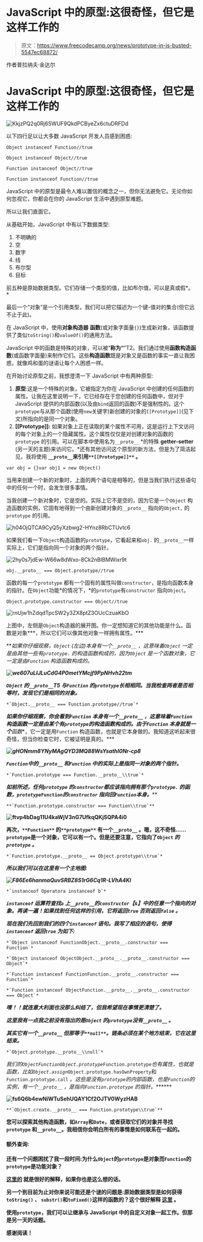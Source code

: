 # JavaScript 中的原型:这很奇怪，但它是这样工作的

> 原文：<https://www.freecodecamp.org/news/prototype-in-js-busted-5547ec68872/>

作者普拉纳夫·金达尔

# JavaScript 中的原型:这很奇怪，但它是这样工作的

![KkjzPQ2q0Rj6SWUF9QkdPCByeZx6ctuDRFDd](img/75c78eb8862729124ea31f6a9c0e9c52.png)

以下四行足以让大多数 JavaScript 开发人员感到困惑:

```
Object instanceof Function//true
```

```
Object instanceof Object//true
```

```
Function instanceof Object//true
```

```
Function instanceof Function//true
```

JavaScript 中的原型是最令人难以置信的概念之一，但你无法避免它。无论你如何忽视它，你都会在你的 JavaScript 生活中遇到原型难题。

所以让我们直面它。

从基础开始，JavaScript 中有以下数据类型:

1.  不明确的
2.  空
3.  数字
4.  线
5.  布尔型
6.  目标

前五种是原始数据类型。它们存储一个类型的值，比如布尔值，可以是真或假*。*

最后一个“对象”是一个引用类型，我们可以把它描述为一个键-值对的集合(但它远不止于此)。

在 JavaScript 中，使用**对象构造器** **函数**(或对象字面量`{}`)生成新对象，该函数提供了类似`toString()`和`valueOf()`的通用方法。

JavaScript 中的函数是特殊的对象，可以被“**称为“**”T2。我们通过使用**函数构造函数**(或函数字面量)来制作它们。这些**构造函数**既是对象又是函数的事实一直让我困惑，就像鸡和蛋的谜语让每个人困惑一样。

在开始讨论原型之前，我想澄清一下 JavaScript 中有两种原型:

1.  **原型**:这是一个特殊的对象，它被指定为你在 JavaScript 中创建的任何函数的属性。让我在这里说明一下，它已经存在于您创建的任何函数中，但对于 JavaScript 提供的内部函数(以及由`bind`返回的函数)不是强制性的。这个`prototype`与从那个函数(使用`new`关键字)新创建的对象的`[[Prototype]]`(见下文)所指向的是同一个对象。
2.  **[[Prototype]]:** 如果对象上正在读取的某个属性不可用，这是运行上下文访问的每个对象上的一个隐藏属性。这个属性仅仅是对创建对象的函数的`prototype` 的引用。可以在脚本中使用名为`__proto__` *的特殊 **getter-setter** (另一天的主题)来访问它。*还有其他访问这个原型的新方法，但是为了简洁起见，我将使用 **`__proto__`来引用`**[[Prototype]]**` 。**

```
var obj = {}var obj1 = new Object()
```

当用来创建一个新的对象时，上面的两个语句是相等的，但是当我们执行这些语句中的任何一个时，会发生很多事情。

当我创建一个新对象时，它是空的。实际上它不是空的，因为它是一个`Object` 构造函数的实例，它固有地得到一个由新创建对象的`__proto__` 指向的`Object,` 的`prototype` 的引用。

![h04OjQTCA9CyQ5yXzbwg2-HYnz8RbCTUvtc6](img/573cfa114aaa167ad81a1a535d3fe02f.png)

如果我们看一下`Object`构造函数的`prototype`，它看起来和`obj.` 的`__proto__`一样实际上，它们是指向同一个对象的两个指针。

![2hy0s7jdEw-W66w8dWxo-8Ck2nBIBMWixr9t](img/6eddaad06cef23924cf617c6f17c26f0.png)

```
obj.__proto__ === Object.prototype//true
```

函数的每一个`prototype` 都有一个固有的属性叫做`constructor`，是指向函数本身的指针。在`Object`功能*的情况下，*的`prototype`有`constructor` 指向`Object`。

```
Object.prototype.constructor === Object//true
```

![rnUjw1hZdqdTpcSW2y3ZX8ptZ3OUcCzuaKbO](img/bcbd88b21e836bcaf5403bb8ceb9df25.png)

上图中，左侧是`Object`构造器的展开图。你一定想知道它的其他功能是什么。函数是对象***，所以它们可以像其他对象一样拥有属性。***

***如果你仔细观察，`Object` *(左边)*本身有一个`__proto__` ，这意味着`Object` 一定是由其他一些有`prototype.` 的构造函数构成的，因为`Object` 是一个函数对象，它一定是由`Function` 构造函数构成的。***

***![we607uLIJLuCdG4P0metYMcjf9PpNHvh22tm](img/793dfafff5fd94fdcb824d0c2a79fb0b.png)***

***`Object` 的`__proto__`*T5 与`Function` *的`prototype`长相相同。当我检查两者是否相等时，发现它们是相同的对象。*****

```
*`Object.__proto__ === Function.prototype//true`*
```

***如果你仔细观察，你会看到`Function` 本身有一个`__proto__` ，这意味着`Function` 构造函数一定是由某个有`prototype`的构造函数构成的。由于`Function` 本身就是一个**函数**，它一定是用`Function` 构造函数，也就是它本身做的。我知道这听起来很奇怪，但当你检查它时，它被证明是真的。***

***![gHONmm8YNyMAgQYD3MQ88WsYsathI0Nr-cp8](img/421e0b452b495db2846eac9002c91e09.png)***

***`Function`中的`__proto__` 和`Function` 中的实际上是指同一对象的两个指针。***

```
*`Function.prototype === Function.__proto__\\true`*
```

***如前所述，任何`prototype` 的`constructor`都应该指向拥有那个`prototype.` 的函数，`prototype`*`Function`*的`constructor` 指向回`Function`本身。*****

```
**`Function.prototype.constructor === Function\\true`**
```

****![ftvp4bDag11U4kaWjV3nG7UfkqQKjSQPA4i0](img/2f0f2ae9127404dea64b848aa4bfde2a.png)****

****再次，`**Function**` 的`**prototype**` 有一个`__proto__` 。嗯，这不奇怪……`prototype`是一个对象，它可以有一个。但是还要注意，它指向了`Object` *的`prototype` 。*****

```
*`Function.prototype.__proto__ == Object.prototype\\true`*
```

***所以我们可以在这里有一个主地图:***

***![F86Ee6hanmaQuvSRBZ8S1rG6Cq1R-LVhA4Kl](img/ab504c0a1bed2e76b162fed227f6470e.png)***

```
*`instanceof Operatora instanceof b`*
```

***`instanceof` 运算符查找`a` *上*`__proto__`*的`constructor`【s】*中的任意一个指向的对象。再读一遍！如果找到任何这样的引用，它将返回`true` 否则返回`false` *。******

***现在我们先回到我们的四个`instanceof` 语句。我写了相应的语句，使得`instanceof` 返回`true` 为如下:***

```
*`Object instanceof FunctionObject.__proto__.constructor === Function`*
```

```
*`Object instanceof ObjectObject.__proto__.__proto__.constructor === Object`*
```

```
*`Function instanceof FunctionFunction.__proto__.constructor === Function`*
```

```
*`Function instanceof ObjectFunction.__proto__.__proto__.constructor === Object`*
```

***唷！！就连意大利面也没那么纠结了，但我希望现在事情更清楚了。***

***这里我有一点我之前没有指出的是`Object` 的`prototype`没有`__proto__` *。****

***其实它有一个`__proto__` 但那等于`**null**`。链条必须在某个地方结束，它在这里结束。***

```
*`Object.prototype.__proto__\\null`*
```

***我们的`Object`*`Function`*`Object.prototype`*`Function.prototype`*也有属性，也就是函数，比如`Object.assign`*`Object.prototype.hasOwnProperty`和`Function.prototype.call` *。*这些是没有`prototype`的内部函数，也是`Function`的实例，有一个`__proto__` ，是指向`Function.prototype` *的指针。*********

****![fs6Q6b4ewNiWTuSehUQAY1Cf2OJTV0WyzHAB](img/07b3286fad702f02fdd17715c01c117f.png)****

```
**`Object.create.__proto__ === Function.prototype\\true`**
```

****您可以探索其他构造函数，如`Array`和`Date`，或者获取它们的对象并寻找`prototype` 和`__proto__`。我相信你会明白所有的事情是如何联系在一起的。****

#### ****额外查询:****

****还有一个问题困扰了我一段时间:为什么`Object`的`prototype`是**对象**而`Function`的`prototype`是**功能对象**？****

****[**这里的**](https://stackoverflow.com/a/32929083/1934798) 就是很好的解释，如果你也是这么想的话。****

****另一个到目前为止对你来说可能还是个谜的问题是:原始数据类型是如何获得`toString()` *、* `substr()`和`toFixed()`这样的函数的？这个很好解释 [**这里**](https://javascript.info/native-prototypes#primitives) **。******

****使用`prototype`，我们可以让继承与 JavaScript 中的自定义对象一起工作。但那是另一天的话题。****

****感谢阅读！****